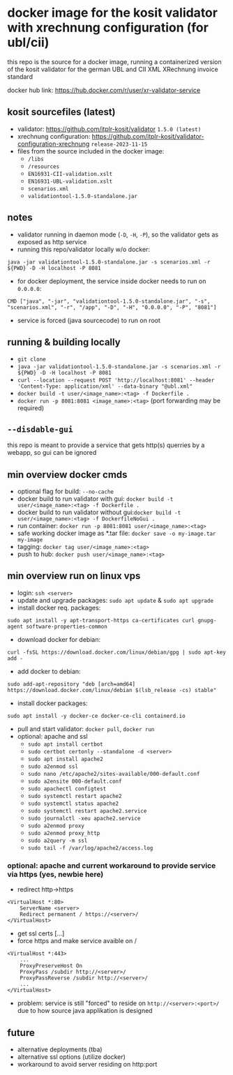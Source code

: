 # docker image for the kosit validator with xrechnung configuration (for ubl/cii)
this repo is the source for a docker image, running a containerized version of the kosit validator for the german UBL and CII XML XRechnung invoice standard

docker hub link: https://hub.docker.com/r/user/xr-validator-service


## kosit sourcefiles (latest)
- validator: https://github.com/itplr-kosit/validator `1.5.0 (latest)`
- xrechnung configuration: https://github.com/itplr-kosit/validator-configuration-xrechnung `release-2023-11-15`
- files from the source included in the docker image:		
	- `/libs`	
	- `/resources`
	- `EN16931-CII-validation.xslt`
	- `EN16931-UBL-validation.xslt`
	- `scenarios.xml`
	- `validationtool-1.5.0-standalone.jar`

## notes
- validator running in daemon mode (`-D`, `-H`, `-P`), so the validator gets as exposed as http service
- running this repo/validator locally w/o docker: 

`java -jar validationtool-1.5.0-standalone.jar -s scenarios.xml -r ${PWD} -D -H localhost -P 8081`
- for docker deployment, the service inside docker needs to run on `0.0.0.0`:

`CMD ["java", "-jar", "validationtool-1.5.0-standalone.jar", "-s", "scenarios.xml", "-r", "/app", "-D", "-H", "0.0.0.0", "-P", "8081"]`
- service is forced (java sourcecode) to run on root

## running & building locally
- `git clone`
- `java -jar validationtool-1.5.0-standalone.jar -s scenarios.xml -r ${PWD} -D -H localhost -P 8081`
- `curl --location --request POST 'http://localhost:8081' --header 'Content-Type: application/xml' --data-binary "@ubl.xml"`
- `docker build -t user/<image_name>:<tag> -f Dockerfile .`
- `docker run -p 8081:8081 <image_name>:<tag>` (port forwarding may be required)

## `--disdable-gui`
this repo is meant to provide a service that gets http(s) querries by a webapp, so gui can be ignored 

## min overview docker cmds
- optional flag for build: `--no-cache`
- docker build to run validator with gui: `docker build -t user/<image_name>:<tag> -f Dockerfile .`
- docker build to run validator without gui:`docker build -t user/<image_name>:<tag> -f DockerfileNoGui .`
- run container: `docker run -p 8081:8081 user/<image_name>:<tag>` 
- safe working docker image as \*.tar file: `docker save -o my-image.tar my-image`
- tagging: `docker tag user/<image_name>:<tag>`
- push to hub: `docker push user/<image_name>:<tag>`

## min overview run on linux vps
- login: `ssh <server>`
- update and upgrade packages: `sudo apt update` & `sudo apt upgrade`
- install docker req. packages: 

`sudo apt install -y apt-transport-https ca-certificates curl gnupg-agent software-properties-common`
- download docker for debian: 

`curl -fsSL https://download.docker.com/linux/debian/gpg | sudo apt-key add -`
- add docker to debian: 

`sudo add-apt-repository "deb [arch=amd64] https://download.docker.com/linux/debian $(lsb_release -cs) stable"`
- install docker packages: 

`sudo apt install -y docker-ce docker-ce-cli containerd.io`
- pull and start validator: `docker pull`, `docker run`
- optional: apache and ssl
	- `sudo apt install certbot`
	- `sudo certbot certonly --standalone -d <server>`
	- `sudo apt install apache2`
	- `sudo a2enmod ssl`
	- `sudo nano /etc/apache2/sites-available/000-default.conf`
	- `sudo a2ensite 000-default.conf`
	- `sudo apachectl configtest`
	- `sudo systemctl restart apache2`
	- `sudo systemctl status apache2`
	- `sudo systemctl restart apache2.service`
	- `sudo journalctl -xeu apache2.service`
	- `sudo a2enmod proxy`
	- `sudo a2enmod proxy_http`
	- `sudo a2query -m ssl` 
	- `sudo tail -f /var/log/apache2/access.log`

### optional: apache and current workaround to provide service via https (yes, newbie here)
- redirect http->https
```
<VirtualHost *:80>
	ServerName <server>
	Redirect permanent / https://<server>/
</VirtualHost>
```
- get ssl certs [...]
- force https and make service avaible on <server>/<subdir>
```
<VirtualHost *:443>
	...
	ProxyPreserveHost On
	ProxyPass /subdir http://<server>/
	ProxyPassReverse /subdir http://<server>/
	...
</VirtualHost>
```
- problem: service is still "forced" to reside on `http://<server>:<port>/` due to how source java applikation is designed

## future
- alternative deployments (tba)
- alternative ssl options (utilize docker) 
- workaround to avoid server residing on http:port 
